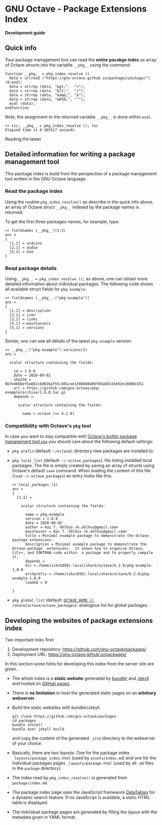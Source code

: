 # GNU Octave - Package Extensions Index

**Development guide**

## Quick info

Your package management tool can read the **entire pacakge index**
as array of Octave structs into the variable `__pkg__` using the command:
```
function __pkg__ = pkg_index_resolve ()
  data = urlread ("https://gnu-octave.github.io/packages/package/")(6:end);
  data = strrep (data, "&gt;",  ">");
  data = strrep (data, "&lt;",  "<");
  data = strrep (data, "&amp;", "&");
  data = strrep (data, "&#39;", "'");
  eval (data);
endfunction
```
Note, the assignment to the returned variable `__pkg__` is done within `eval`.
```
>> tic; __pkg__ = pkg_index_resolve (); toc
Elapsed time is 0.365517 seconds.
```
Reading the latest


## Detailed information for writing a package management tool

This package index is build from the perspective of a package management tool
written in the GNU Octave language.


### Read the package index

Using the routine `pkg_index_resolve()` as describe in the quick info above,
an array of Octave struct `__pkg__` indexed by the package names is returned.

To get the first three packages names, for example, type:
```
>> fieldnames (__pkg__)(1:3)
ans =
{
  [1,1] = arduino
  [2,1] = audio
  [3,1] = bim
}
```


### Read package details

Using `__pkg__ = pkg_index_resolve ();` as above,
one can obtain more detailed information about individual packages.
The following code shows all available struct fields for `pkg-example`:
```
>> fieldnames (__pkg__.("pkg-example"))
ans =
{
  [1,1] = description
  [2,1] = icon
  [3,1] = links
  [4,1] = maintainers
  [5,1] = versions
}
```
Similar, one can see all details of the latest `pkg-example` version:
```
>> __pkg__.("pkg-example").versions(1)
ans =

  scalar structure containing the fields:

    id = 1.0.0
    date = 2020-09-02
    sha256 = 6b7e4b6bef5a681cb8026af55c401cee139b088480f0da60143e02ec8880cb51
    url = https://github.com/gnu-octave/pkg-example/archive/1.0.0.tar.gz
    depends =

      scalar structure containing the fields:

        name = octave (>= 4.2.0)
```


### Compatibility with Octave's `pkg` tool

In case you want to stay compatible with
[Octave's builtin package management tool `pkg`](https://www.octave.org/doc/v6.2.0/XREFpkg.html)
you should care about the following default settings:

- `pkg prefix` (default: `~/octave`): directory new packages are installed to.
- `pkg local_list` (default: `~/.octave_packages`): file listing installed
  local packages.  The file is simply created by saving an array of structs
  using Octave's default `save` command.
  When loading the content of this file (`load ~/.octave_packages`) an entry
  looks like this:

  ```
  >> local_packages (1)
  ans =
  {
    [1,1] =

      scalar structure containing the fields:

        name = pkg-example
        version = 1.0.0
        date = 2020-09-02
        author = Kai T. Ohlhus <k.ohlhus@gmail.com>
        maintainer = Kai T. Ohlhus <k.ohlhus@gmail.com>
        title = Minimal example package to demonstrate the Octave package extensions.
        description = Minimal example package to demonstrate the Octave package  extensions.  It shows how to organize Octave, C/C++, and FORTRAN code within  a package and to properly compile it.
        depends =
        dir = /home/siko1056/.local/share/octave/6.2.0/pkg-example-1.0.0
        archprefix = /home/siko1056/.local/share/octave/6.2.0/pkg-example-1.0.0
        loaded = 0

  }
  ```

- `pkg global_list` (default:
  [`OCTAVE_HOME ()`](https://www.octave.org/doc/v6.2.0/XREFOCTAVE_005fHOME.html)
  `/share/octave/octave_packages`):
  analogous list for global packages.


## Developing the websites of package extensions index

Two important links first:

1. Development repository: <https://github.com/gnu-octave/packages/>
2. Deployment URL: <https://gnu-octave.github.io/packages/>

In this section some hints for developing this index from the server site are
given.

- The whole index is a **static website** generated by
  [bundler](https://bundler.io/) and [Jekyll](https://jekyllrb.com/)
  and hosted on
  [GitHub pages](https://pages.github.com/).

- There is **no limitation** to host the generated static pages on an
  **arbitrary webserver**.

- Build the static websites with bundler/Jekyll
  ```
  git clone https://github.com/gnu-octave/packages
  cd packages
  bundle install
  bundle exec jekyll build
  ```
  and copy the content of the generated `_site` directory to the webserver of
  your choice.

- Basically, there are two layouts.
  One for the package index `_layouts/package_index.html` (used by
  `assets/index.md`) and one for the individual packages pages
  `_layouts/package.html` (used by all `.md` files in the `package` directory).

- The index read by `pkg_index_resolve()` is generated from `package/index.md`.

- The package index page uses the JavaScript framework
  [DataTables](https://datatables.net/) for a dynamic search feature.
  If no JavaScript is available, a static HTML table is displayed.

- The individual package pages are generated by filling the layout with the
  metadata given in YAML format.
